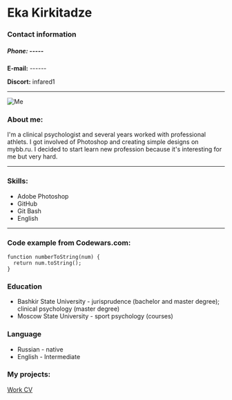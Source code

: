 # **Eka Kirkitadze**
### Contact information
##### **Phone:** -----
**E-mail:** ------

**Discort:** infared1

*********

![Me](https://magazine.fortevillageresort.com/wp-content/uploads/2022/01/tennis-1024x683.jpg)
### About me:

I'm a clinical psychologist and several years worked with professional athlets. I got involved of Photoshop and creating simple designs on mybb.ru.
I decided to start learn new profession because it's interesting for me but very hard. 

****

### Skills:
+ Adobe Photoshop
+ GitHub
+ Git Bash
+ English

****

### Code example from Codewars.com:
```
function numberToString(num) {
  return num.toString();
}
```
### Education
+ Bashkir State University - jurisprudence (bachelor and master degree); clinical psychology (master degree)
+ Moscow State University - sport psychology (courses)
### Language
* Russian - native
* English - Intermediate
### My projects:
[Work CV](https://Infared1.github.io/rsschool-cv/cv "CV")


